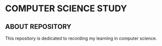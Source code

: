 # COMPUTER SCIENCE STUDY

## ABOUT REPOSITORY

<p>This repository is dedicated to recording my learning in computer science.</p>

